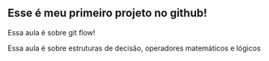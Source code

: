 ## Esse é meu primeiro projeto no github!
Essa aula é sobre git flow!

Essa aula é sobre estruturas de decisão, operadores matemáticos e lógicos